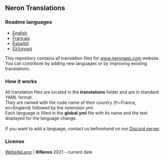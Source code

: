 ## Neron Translations

### Readme languages
* [English](https://github.com/NeronApp/WebsiteLang/blob/main/README.md)
* [Français](https://github.com/NeronApp/WebsiteLang/blob/main/READMEFR.md)
* [Español](https://github.com/NeronApp/WebsiteLang/blob/main/READMEES.md)
* [Ελληνικά](https://github.com/NeronApp/WebsiteLang/blob/main/READMEGR.md)

This repository contains all translation files for www.neronapp.com website.
<br>
You can contribute by adding new languages or by improving existing translations.

### How it works

All translation files are located in the **translations** folder and are in standard YAML format.
<br>
They are named with the code name of their country (fr=France, en=England) followed by the extension yml.
<br>
Each language is filled in the **global.yml** file with its name and the text displayed for the language change.
<br>
<br>
If you want to add a language, contact us beforehand on our [Discord server](https://discord.neronapp.com).

### License
[WebsiteLang](https://github.com/NeronApp/WebsiteLang) | **©Neron** 2021 - current date